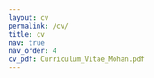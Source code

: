 ```yaml
---
layout: cv
permalink: /cv/
title: cv
nav: true
nav_order: 4
cv_pdf: Curriculum_Vitae_Mohan.pdf
---
```

